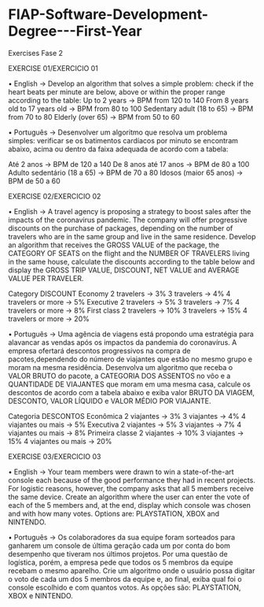 # FIAP-Software-Development-Degree---First-Year
Exercises Fase 2

EXERCISE 01/EXERCICIO 01

•	English -> Develop an algorithm that solves a simple problem: check if the heart beats per minute are below, above or within the proper range according to the table:
   Up to 2 years -> BPM from 120 to 140
   From 8 years old to 17 years old -> BPM from 80 to 100
   Sedentary adult (18 to 65) -> BPM from 70 to 80
   Elderly (over 65) -> BPM from 50 to 60

•	Português -> Desenvolver um algoritmo que resolva um problema simples: verificar se os batimentos cardíacos por minuto se encontram abaixo, acima ou dentro da faixa adequada de acordo com a tabela:

   Até 2 anos -> BPM de 120 a 140
   De 8 anos até 17 anos -> BPM de 80 a 100
   Adulto sedentário (18 a 65) -> BPM de 70 a 80
   Idosos (maior 65 anos) -> BPM de 50 a 60


EXERCISE 02/EXERCICIO 02

•	English -> A travel agency is proposing a strategy to boost sales after the impacts of the coronavirus pandemic. The company will offer progressive discounts on the purchase of packages, depending on the number of travelers who are in the same group and live in the same residence. Develop an algorithm that receives the GROSS VALUE of the package, the CATEGORY OF SEATS on the flight and the NUMBER OF TRAVELERS living in the same house, calculate the discounts according to the table below and display the GROSS TRIP VALUE, DISCOUNT, NET VALUE and AVERAGE VALUE PER TRAVELER.

Category            DISCOUNT
Economy             2 travelers -> 3%
                    3 travelers -> 4%
                    4 travelers or more -> 5%
Executive           2 travelers -> 5%
                    3 travelers -> 7%
                    4 travelers or more -> 8%
First class         2 travelers -> 10%
                    3 travelers -> 15%
                    4 travelers or more -> 20%

•	Português -> Uma agência de viagens está propondo uma estratégia para alavancar as vendas após os impactos da pandemia do coronavírus.
A empresa ofertará descontos progressivos na compra de pacotes,dependendo do número de viajantes que estão no mesmo grupo e moram na mesma
residência. Desenvolva um algoritmo que receba o VALOR BRUTO do pacote, a CATEGORIA DOS ASSENTOS no vôo e a QUANTIDADE DE VIAJANTES que moram em uma mesma casa, calcule os descontos de acordo com a tabela abaixo e exiba valor BRUTO DA VIAGEM, DESCONTO, VALOR LÍQUIDO e VALOR MÉDIO POR VIAJANTE.

Categoria           DESCONTOS
Econômica           2 viajantes -> 3%
                    3 viajantes -> 4%
                    4 viajantes ou mais -> 5%
Executiva           2 viajantes -> 5%
                    3 viajantes -> 7%
                    4 viajantes ou mais -> 8%
Primeira classe     2 viajantes -> 10%
                    3 viajantes -> 15%
                    4 viajantes ou mais -> 20%
                    
                    
EXERCISE 03/EXERCICIO 03

•	English -> Your team members were drawn to win a state-of-the-art console each because of the good performance they had in recent projects. For logistic reasons, however, the company asks that all 5 members receive the same device.
Create an algorithm where the user can enter the vote of each of the 5 members and, at the end, display which console was chosen and with how many votes. Options are: PLAYSTATION, XBOX and NINTENDO.

•	Português -> Os colaboradores da sua equipe foram sorteados para ganharem um console de última geração cada um por conta do bom desempenho que
tiveram nos últimos projetos. Por uma questão de logística, porém, a empresa pede que todos os 5 membros da equipe recebam o mesmo aparelho.
Crie um algoritmo onde o usuário possa digitar o voto de cada um dos 5 membros da equipe e, ao final, exiba qual foi o console escolhido e com quantos votos. As opções são: PLAYSTATION, XBOX e NINTENDO.

